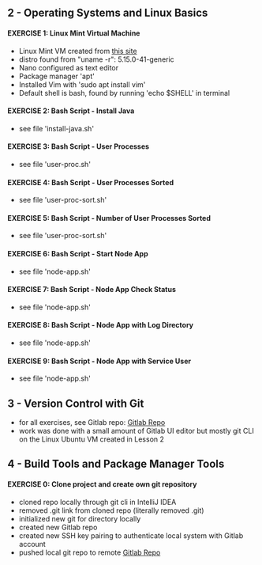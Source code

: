 ## 2 - Operating Systems and Linux Basics
#### EXERCISE 1: Linux Mint Virtual Machine
- Linux Mint VM created from [this site](https://www.linuxmint.com/edition.php?id=300)
- distro found from "uname -r": 5.15.0-41-generic
- Nano configured as text editor
- Package manager 'apt'
- Installed Vim with 'sudo apt install vim'
- Default shell is bash, found by running 'echo $SHELL' in terminal

#### EXERCISE 2: Bash Script - Install Java
- see file 'install-java.sh'

#### EXERCISE 3: Bash Script - User Processes
- see file 'user-proc.sh'

#### EXERCISE 4: Bash Script - User Processes Sorted
- see file 'user-proc-sort.sh'

#### EXERCISE 5: Bash Script - Number of User Processes Sorted
- see file 'user-proc-sort.sh'

#### EXERCISE 6: Bash Script - Start Node App
- see file 'node-app.sh'

#### EXERCISE 7: Bash Script - Node App Check Status
- see file 'node-app.sh'

#### EXERCISE 8: Bash Script - Node App with Log Directory
- see file 'node-app.sh'

#### EXERCISE 9: Bash Script - Node App with Service User
- see file 'node-app.sh'

## 3 - Version Control with Git
- for all exercises, see Gitlab repo:
[Gitlab Repo](https://gitlab.com/opschasingdev_root/exercise-git)
- work was done with a small amount of Gitlab UI editor but mostly git CLI on the Linux Ubuntu VM created in Lesson 2

## 4 - Build Tools and Package Manager Tools
#### EXERCISE 0: Clone project and create own git repository
- cloned repo locally through git cli in IntelliJ IDEA
- removed .git link from cloned repo (literally removed .git)
- initialized new git for directory locally
- created new Gitlab repo
- created new SSH key pairing to authenticate local system with Gitlab account
- pushed local git repo to remote
[Gitlab Repo](https://gitlab.com/opschasingdev_root/java-gradle-app)